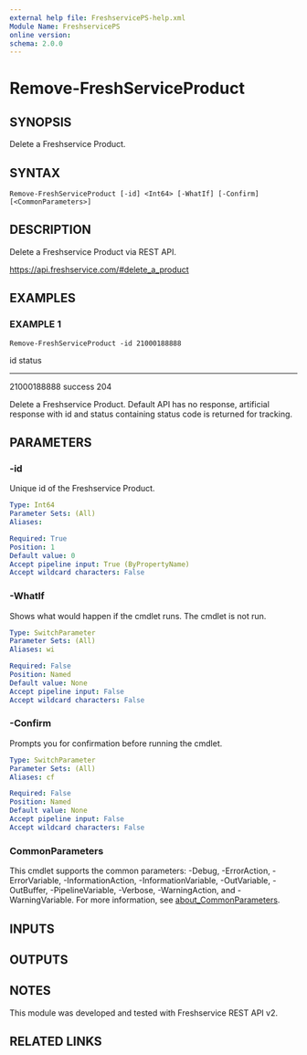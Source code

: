 ```yaml
---
external help file: FreshservicePS-help.xml
Module Name: FreshservicePS
online version:
schema: 2.0.0
---
```


# Remove-FreshServiceProduct

## SYNOPSIS
Delete a Freshservice Product.

## SYNTAX

```
Remove-FreshServiceProduct [-id] <Int64> [-WhatIf] [-Confirm] [<CommonParameters>]
```

## DESCRIPTION
Delete a Freshservice Product via REST API.

https://api.freshservice.com/#delete_a_product

## EXAMPLES

### EXAMPLE 1
```
Remove-FreshServiceProduct -id 21000188888
```

id status
-- ------
21000188888 success 204

Delete a Freshservice Product.
Default API has no response, artificial response with id and
status containing status code is returned for tracking.

## PARAMETERS

### -id
Unique id of the Freshservice Product.

```yaml
Type: Int64
Parameter Sets: (All)
Aliases:

Required: True
Position: 1
Default value: 0
Accept pipeline input: True (ByPropertyName)
Accept wildcard characters: False
```

### -WhatIf
Shows what would happen if the cmdlet runs.
The cmdlet is not run.

```yaml
Type: SwitchParameter
Parameter Sets: (All)
Aliases: wi

Required: False
Position: Named
Default value: None
Accept pipeline input: False
Accept wildcard characters: False
```

### -Confirm
Prompts you for confirmation before running the cmdlet.

```yaml
Type: SwitchParameter
Parameter Sets: (All)
Aliases: cf

Required: False
Position: Named
Default value: None
Accept pipeline input: False
Accept wildcard characters: False
```

### CommonParameters
This cmdlet supports the common parameters: -Debug, -ErrorAction, -ErrorVariable, -InformationAction, -InformationVariable, -OutVariable, -OutBuffer, -PipelineVariable, -Verbose, -WarningAction, and -WarningVariable. For more information, see [about_CommonParameters](http://go.microsoft.com/fwlink/?LinkID=113216).

## INPUTS

## OUTPUTS

## NOTES
This module was developed and tested with Freshservice REST API v2.

## RELATED LINKS
